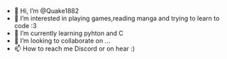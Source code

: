 - 👋 Hi, I’m @Quake1882
- 👀 I’m interested in playing games,reading manga and trying to learn to code :3
- 🌱 I’m currently learning pyhton and C
- 💞️ I’m looking to collaborate on ...
- 📫 How to reach me Discord or on hear :)

<!---
Quake1882/Quake1882 is a ✨ special ✨ repository because its `README.md` (this file) appears on your GitHub profile.
You can click the Preview link to take a look at your changes.
--->
